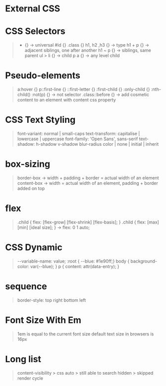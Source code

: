 # External CSS

> <link rel=”stylesheet”  type=”text/css”  href=mysitestyle.css”>

# CSS Selectors

> - {} -> universal
>   #id {}
>   .class {}
>   h1, h2 ,h3 {} -> type
>   h1 + p {} -> adjacent siblings, one after another
>   h1 ~ p {} -> siblings, same parent
>   ul > li {} -> child
>   p a {} -> any level child

# Pseudo-elements

> a:hover {}
> p::first-line {}
> ::first-letter {}
> :first-child {}
> :only-child {}
> :nth-child()
> :not(p) {} -> not selector
> .class::before {} -> add cosmetic content to an element with content css property

# CSS Text Styling

> font-variant: normal | small-caps
> text-transform: capitalise | lowercase | uppercase
> font-family: 'Open Sans', sans-serif
> text-shadow: h-shadow v-shadow blur-radius color | none | initial | inherit

# box-sizing

> border-box -> width + padding + border = actual width of an element
> content-box -> width = actual width of an element, padding + border added on top

# flex

> .child { flex: [flex-grow] [flex-shrink] [flex-basis]; }
> .child { flex: [max] [min] [ideal size]; } -> flex: 0 1 auto;

# CSS Dynamic

> --variable-name: value;
> :root { --blue: #1e90ff;}
> body { background-color: var(--blue); }
> p { content: attr(data-entry); }

# sequence

> border-style: top right bottom left

# Font Size With Em

> 1em is equal to the current font size
> default text size in browsers is 16px

# Long list

> content-visibility > css
> auto > still able to search
> hidden > skipped render cycle
